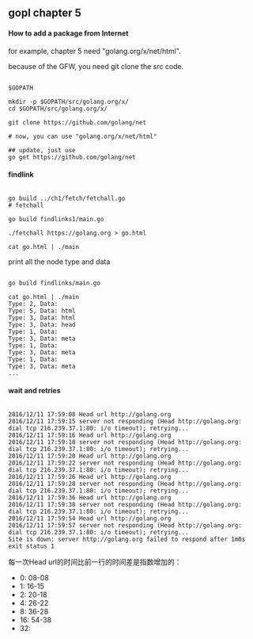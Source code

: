 ## gopl chapter 5

#### How to add a package from Internet

for example, chapter 5 need "golang.org/x/net/html".

because of the GFW, you need git clone the src code.

```shell

$GOPATH

mkdir -p $GOPATH/src/golang.org/x/
cd $GOPATH/src/golang.org/x/

git clone https://github.com/golang/net

# now, you can use "golang.org/x/net/html"

## update, just use 
go get https://github.com/golang/net

```

#### findlink

```shell

go build ../ch1/fetch/fetchall.go
# fetchall

go build findlinks1/main.go

./fetchall https://golang.org > go.html

cat go.html | ./main

```

print all the node type and data

```shell

go build findlinks/main.go

cat go.html | ./main
Type: 2, Data:
Type: 5, Data: html
Type: 3, Data: html
Type: 3, Data: head
Type: 1, Data:
Type: 3, Data: meta
Type: 1, Data:
Type: 3, Data: meta
Type: 1, Data:
Type: 3, Data: meta
...

```

#### wait and retries

```shell

2016/12/11 17:59:08 Head url http://golang.org
2016/12/11 17:59:15 server not responding (Head http://golang.org: dial tcp 216.239.37.1:80: i/o timeout); retrying...
2016/12/11 17:59:16 Head url http://golang.org
2016/12/11 17:59:18 server not responding (Head http://golang.org: dial tcp 216.239.37.1:80: i/o timeout); retrying...
2016/12/11 17:59:20 Head url http://golang.org
2016/12/11 17:59:22 server not responding (Head http://golang.org: dial tcp 216.239.37.1:80: i/o timeout); retrying...
2016/12/11 17:59:26 Head url http://golang.org
2016/12/11 17:59:28 server not responding (Head http://golang.org: dial tcp 216.239.37.1:80: i/o timeout); retrying...
2016/12/11 17:59:36 Head url http://golang.org
2016/12/11 17:59:38 server not responding (Head http://golang.org: dial tcp 216.239.37.1:80: i/o timeout); retrying...
2016/12/11 17:59:54 Head url http://golang.org
2016/12/11 17:59:57 server not responding (Head http://golang.org: dial tcp 216.239.37.1:80: i/o timeout); retrying...
Site is down: server http://golang.org failed to respond after 1m0s
exit status 1

```

每一次Head url的时间比前一行的时间差是指数增加的：
* 0: 08-08
* 1: 16-15
* 2: 20-18
* 4: 26-22
* 8: 36-28
* 16: 54-38
* 32:


